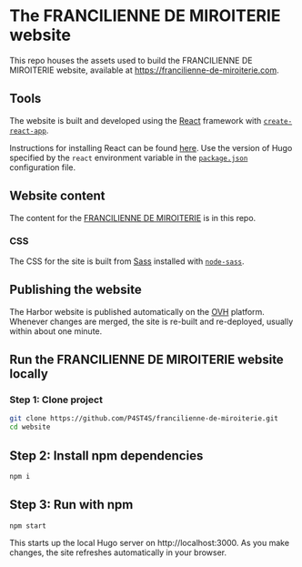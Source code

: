 # The FRANCILIENNE DE MIROITERIE website

This repo houses the assets used to build the FRANCILIENNE DE MIROITERIE website, available at https://francilienne-de-miroiterie.com.

## Tools

The website is built and developed using the [React](https://fr.reactjs.org/) framework with [`create-react-app`](https://create-react-app.dev/).

Instructions for installing React can be found [here](https://fr.reactjs.org/tutorial/tutorial.html). Use the version of Hugo specified by the `react` environment variable in the [`package.json`](./package.json) configuration file.

## Website content

The content for the [FRANCILIENNE DE MIROITERIE](https://francilienne-de-miroiterie.com) is in this repo.

### CSS

The CSS for the site is built from [Sass](https://sass-lang.com) installed with [`node-sass`](https://www.npmjs.com/package/node-sass).

## Publishing the website

The Harbor website is published automatically on the [OVH](https://www.ovhcloud.com/fr/web-hosting/) platform. Whenever changes are merged, the site is re-built and re-deployed, usually within about one minute.

## Run the FRANCILIENNE DE MIROITERIE website locally

### Step 1: Clone project

```sh
git clone https://github.com/P4ST4S/francilienne-de-miroiterie.git
cd website
```

## Step 2: Install npm dependencies

```sh
npm i
```

## Step 3: Run with npm

```sh
npm start
```

This starts up the local Hugo server on http://localhost:3000. As you make changes, the site refreshes automatically in your browser.
